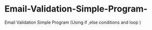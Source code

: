 # Email-Validation-Simple-Program-
Email Validation Simple Program (Using if ,else conditions and  loop ) 
